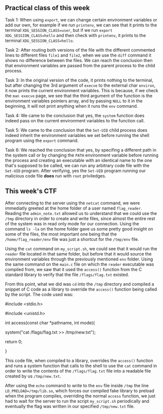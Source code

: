 ## Practical class of this week

Task 1: When using `export`, we can change certain environment variables or add our own, for example if we run `printenv`, we can see that it prints to the terminal `XDG_SESSION_CLASS=user`, but if we run `export XDG_SESSION_CLASS=hello` and then check with `printenv`, it prints to the terminal `XDG_SESSION_CLASS=hello`.

Task 2: After routing both versions of the file with the different commented lines to different files `file1` and `file2`, when we use the `diff` command it shows no difference between the files. We can reach the conclusion then that environment variables are passed from the parent process to the child process.

Task 3: In the original version of the code, it prints nothing to the terminal, but after changing the 3rd argument of `execve` to the external char `environ`, it now prints the current environment variables. This is because, if we check the `man execve` page, we see that the third argument of the function is the environment variables pointers array, and by passing `NULL` to it in the beginning, it will not print anything when it runs the `env` command.

Task 4: We came to the conclusion that yes, the `system` function does indeed pass on the current environment variables to the function call.

Task 5: We came to the conclusion that the `Set-UID` child process does indeed inherit the environment variables we set before running the shell program using the `export` command.

Task 6: We reached the conclusion that yes, by specifing a different path in the system call or by changing the `PATH` environment variable before running the process and creating an executable with an identical name to the one that's supposed to be called, we can run any arbitrary code file with the `Set-UID` program. After verifying, yes the `Set-UID` program running our malicious code file **does** run with `root` priviledges.


## This week's CTF

After connecting to the server using the `netcat` command, we were immediatly greeted at the home folder of a user named `flag_reader`.
Reading the `admin_note.txt` allowed us to understand that we could use the `/tmp` directory in order to create and write files, since almost the entire rest of the system was in read only mode for our connection. Using the command `ls -la` on the home folder gave us some pretty good insight on some of the files, the most important one being that the `/home/flag_reader/env` file was just a shortcut for the `/tmp/env` file.

Using the `cat` command on `my_script.sh`, we could see that it would run the `reader` file located in that same folder, but before that it would source the environment variables through the previously mentioned `env` folder. Using the same command on the `main.c` file on which the `reader` executable was compiled from, we saw that it used the `access()` function from the C standard library to verify that the file `/flags/flag.txt` existed.

From this point, what we did was `cd` into the `/tmp` directory and compiled a snippet of C code as a library to override the `access()` function being called by the script. The code used was:

#include <stdio.h>

#include <unistd.h>

int access(const char *pathname, int mode){

system("cat /flags/flag.txt >> /tmp/new.txt");

return 0;

}

This code file, when compiled to a library, overrides the `access()` function and runs a system function that calls to the shell to use the `cat` command in order to write the contents of the `/flags/flag.txt` file into a readable file created by us `/tmp/new.txt`.

After using the `echo` command to write to the `env` file inside `/tmp` the line `LD_PRELOAD=/tmp/lib.so`, which forces our compiled fake library to preload when the program compiles, overriding the normal `access` function, we just had to wait for the server to run the script `my_script.sh` periodically and eventually the flag was written in our specified `/tmp/new.txt` file.

